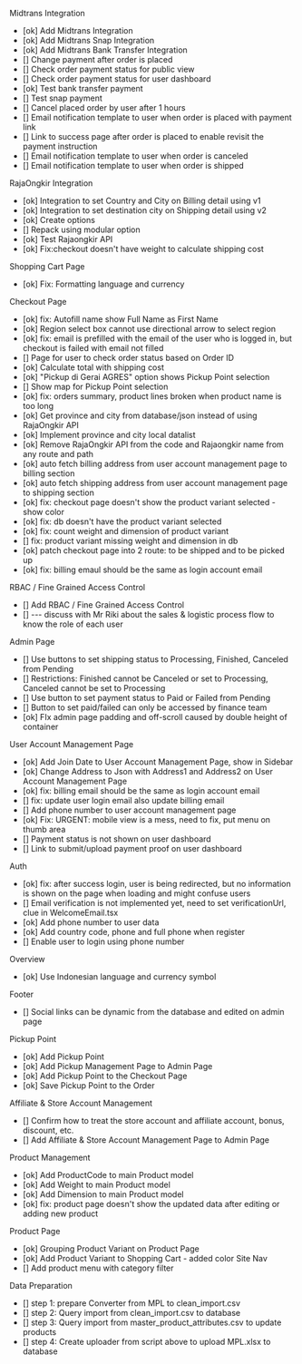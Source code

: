 Midtrans Integration
- [ok] Add Midtrans Integration
- [ok] Add Midtrans Snap Integration
- [ok] Add Midtrans Bank Transfer Integration
- [] Change payment after order is placed
- [] Check order payment status for public view
- [] Check order payment status for user dashboard
- [ok] Test bank transfer payment
- [] Test snap payment
- [] Cancel placed order by user after 1 hours
- [] Email notification template to user when order is placed with payment link
- [] Link to success page after order is placed to enable revisit the payment instruction
- [] Email notification template to user when order is canceled
- [] Email notification template to user when order is shipped

RajaOngkir Integration
- [ok] Integration to set Country and City on Billing detail using v1
- [ok] Integration to set destination city on Shipping detail using v2
- [ok] Create options
- [] Repack using modular option
- [ok] Test Rajaongkir API
- [ok] Fix:checkout doesn't have weight to calculate shipping cost

Shopping Cart Page
- [ok] Fix: Formatting language and currency

Checkout Page
- [ok] fix: Autofill name show Full Name as First Name
- [ok] Region select box cannot use directional arrow to select region
- [ok] fix: email is prefilled with the email of the user who is logged in, but checkout is failed with email not filled
- [] Page for user to check order status based on Order ID
- [ok] Calculate total with shipping cost
- [ok] "Pickup di Gerai AGRES" option shows Pickup Point selection
- [] Show map for Pickup Point selection
- [ok] fix: orders summary, product lines broken when product name is too long
- [ok] Get province and city from database/json instead of using RajaOngkir API
- [ok] Implement province and city local datalist
- [ok] Remove RajaOngkir API from the code and Rajaongkir name from any route and path
- [ok] auto fetch billing address from user account management page to billing section
- [ok] auto fetch shipping address from user account management page to shipping section
- [ok] fix: checkout page doesn't show the product variant selected - show color
- [ok] fix: db doesn't have the product variant selected
- [ok] fix: count weight and dimension of product variant
- [] fix: product variant missing weight and dimension in db
- [ok] patch checkout page into 2 route: to be shipped and to be picked up
- [ok] fix: billing emaul should be the same as login account email

RBAC / Fine Grained Access Control
- [] Add RBAC / Fine Grained Access Control
- [] --- discuss with Mr Riki about the sales & logistic process flow to know the role of each user

Admin Page
- [] Use buttons to set shipping status to Processing, Finished, Canceled from Pending
- [] Restrictions: Finished cannot be Canceled or set to Processing, Canceled cannot be set to Processing
- [] Use button to set payment status to Paid or Failed from Pending
- [] Button to set paid/failed can only be accessed by finance team
- [ok] FIx admin page padding and off-scroll caused by double height of container

User Account Management Page
- [ok] Add Join Date to User Account Management Page, show in Sidebar
- [ok] Change Address to Json with Address1 and Address2 on User Account Management Page
- [ok] fix: billing email should be the same as login account email
- [] fix: update user login email also update billing email
- [] Add phone number to user account management page
- [ok] Fix: URGENT: mobile view is a mess, need to fix, put menu on thumb area
- [] Payment status is not shown on user dashboard
- [] Link to submit/upload payment proof on user dashboard

Auth
- [ok] fix: after success login, user is being redirected, but no information is shown on the page when loading and might confuse users
- [] Email verification is not implemented yet, need to set verificationUrl, clue in WelcomeEmail.tsx
- [ok] Add phone number to user data
- [ok] Add country code, phone and full phone when register
- [] Enable user to login using phone number

Overview
- [ok] Use Indonesian language and currency symbol

Footer
- [] Social links can be dynamic from the database and edited on admin page

Pickup Point
- [ok] Add Pickup Point
- [ok] Add Pickup Management Page to Admin Page
- [ok] Add Pickup Point to the Checkout Page
- [ok] Save Pickup Point to the Order

Affiliate & Store Account Management
- [] Confirm how to treat the store account and affiliate account, bonus, discount, etc.
- [] Add Affiliate & Store Account Management Page to Admin Page

Product Management
- [ok] Add ProductCode to main Product model
- [ok] Add Weight to main Product model
- [ok] Add Dimension to main Product model
- [ok] fix: product page doesn't show the updated data after editing or adding new product

Product Page
- [ok] Grouping Product Variant on Product Page
- [ok] Add Product Variant to Shopping Cart - added color
Site Nav
- [] Add product menu with category filter

Data Preparation
- [] step 1: prepare Converter from MPL to clean_import.csv
- [] step 2: Query import from clean_import.csv to database
- [] step 3: Query import from master_product_attributes.csv to update products
- [] step 4: Create uploader from script above to upload MPL.xlsx to database